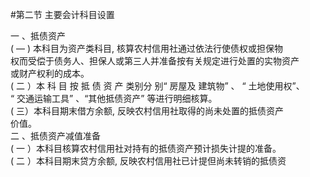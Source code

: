 #第二节 主要会计科目设置
<p> 一 、抵债资产<br />
      ( ― ) 本科目为资产类科目, 核算农村信用社通过依法行使债权或担保物<br />
      权而受偿于债务人、担保人或第三人并准备按有关规定进行处置的实物资产<br />
      或财产权利的成本。<br />
      ( 二 ）本 科 目 按 抵 债 资 产 类别分 别&ldquo; 房屋及 建筑物&rdquo; 、 &ldquo; 土地使用权&rdquo;、<br />
      &ldquo; 交通运输工具&rdquo; 、&ldquo;其他抵债资产&rdquo; 等进行明细核算。<br />
      ( 三）本科目期末借方余额, 反映农村信用社取得的尚未处置的抵债资产<br />
      价值。<br />
      二 、抵债资产减值准备<br />
      ( 一 ）本科目核算农村信用社对持有的抵债资产预计损失计提的准备。<br />
      ( 二 ）本科目期末贷方余额, 反映农村信用社已计提但尚未转销的抵债资<br />
    </p>